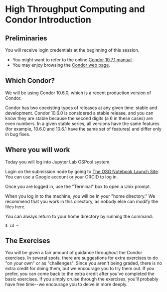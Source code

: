 # High Throughput Computing and Condor Introduction

## Preliminaries

You will receive login credentials at the beginning of this session. 

   * You might want to refer to the online [Condor 10.7.1 manual](https://readthedocs.org/projects/htcondor/downloads/pdf/latest/).<br>
   * You may enjoy browsing the [Condor web page](http://www.cs.wisc.edu/condor/).<br>

## Which Condor?
We will be using Condor 10.6.0, which is a recent production version of Condor.

Condor has two coexisting types of releases at any given time: stable and development. Condor 10.6.0 is considered a stable release, and you can know they are stable because the second digits (a 6 in these cases) are  even numbers. In a given stable series, all versions have the same features (for example, 10.6.0 and 10.6.1 have the same set of features) and differ only in bug fixes.

## Where you will work

Today you will log into Jupyter Lab OSPool system. 

Login on the submission node by going to [The OSG Notebook Launch Site](https://notebook.ospool.osg-htc.org). You can use a Google account or your ORCID to log in.

Once you are logged in, use the "Terminal" box to open a Unix prompt. 

When you log in to the machine, you will be in your "home directory."  We recommend that you work in this directory, as nobody else can modify the files here.

You can always return to your home directory by running the command:

```
$ cd ~
```

## The Exercises

You will be given a fair amount of guidance throughout the Condor exercises. In several spots, there are suggestions for extra exercises to do "on your own" or as "challenges". Since you aren't being graded, there is no extra credit for doing them, but we encourage you to try them out. If you prefer, you can come back to the extra credit after you've completed the basic exercises. If you simply cruise through the exercises, you'll probably have free time--we encourage you to delve in more deeply.
